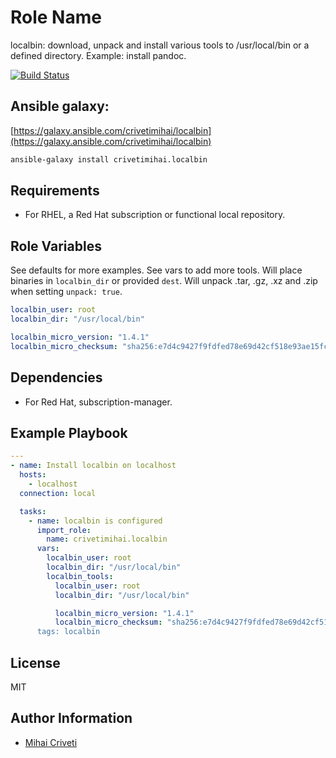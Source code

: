 Role Name
=========

localbin: download, unpack and install various tools to /usr/local/bin or a defined
directory. Example: install pandoc.

[![Build Status](https://travis-ci.org/cmihai-ansible/localbin.svg?branch=master)](https://travis-ci.org/cmihai-ansible/localbin)

Ansible galaxy:
---------------

[https://galaxy.ansible.com/crivetimihai/localbin](https://galaxy.ansible.com/crivetimihai/localbin)

```bash
ansible-galaxy install crivetimihai.localbin
```

Requirements
------------

- For RHEL, a Red Hat subscription or functional local repository.

Role Variables
--------------

See defaults for more examples. See vars to add more tools.
Will place binaries in `localbin_dir` or provided `dest`.
Will unpack .tar, .gz, .xz and .zip when setting `unpack: true`.

```yaml
localbin_user: root
localbin_dir: "/usr/local/bin"

localbin_micro_version: "1.4.1"
localbin_micro_checksum: "sha256:e7d4c9427f9fdfed78e69d42cf518e93ae15fc8f70b7f0f87d292ed81206e900
```

Dependencies
------------

- For Red Hat, subscription-manager.

Example Playbook
----------------

```yaml
---
- name: Install localbin on localhost
  hosts:
    - localhost
  connection: local

  tasks:
    - name: localbin is configured
      import_role:
        name: crivetimihai.localbin
      vars:
        localbin_user: root
        localbin_dir: "/usr/local/bin"
        localbin_tools:
          localbin_user: root
          localbin_dir: "/usr/local/bin"

          localbin_micro_version: "1.4.1"
          localbin_micro_checksum: "sha256:e7d4c9427f9fdfed78e69d42cf518e93ae15fc8f70b7f0f87d292ed81206e900
      tags: localbin
```

License
-------

MIT

Author Information
------------------

- [Mihai Criveti](https://www.linkedin.com/in/crivetimihai/)
